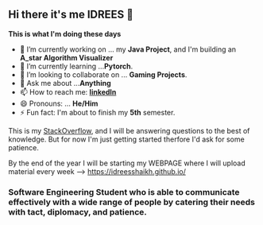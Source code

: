 ## Hi there it's me IDREES 👋

**This is what I'm doing these days**

- 🔭 I’m currently working on ... my **Java Project**, and I'm building an **A_star Algorithm Visualizer** 
- 🌱 I’m currently learning ...**Pytorch**.
- 👯 I’m looking to collaborate on ... **Gaming Projects**.
- 💬 Ask me about ...**Anything**
- 📫 How to reach me: [**linkedIn**](https://www.linkedin.com/in/idreesrazak/)
- 😄 Pronouns: ... **He/Him**
- ⚡ Fun fact: I'm about to finish my **5th** semester.

This is my [StackOverflow](https://stackoverflow.com/users/14815839/idrees-razak), and I will be answering questions to the best of knowledge. But for now I'm just getting started therfore I'd ask for some patience.

By the end of the year I will be starting my WEBPAGE where I will upload material every week --> https://idreesshaikh.github.io/

### Software Engineering Student who is able to communicate effectively with a wide range of people by catering their needs with tact, diplomacy, and patience.
